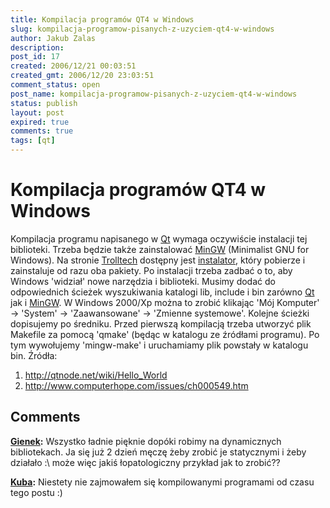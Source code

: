 ```yaml
---
title: Kompilacja programów QT4 w Windows
slug: kompilacja-programow-pisanych-z-uzyciem-qt4-w-windows
author: Jakub Zalas
description: 
post_id: 17
created: 2006/12/21 00:03:51
created_gmt: 2006/12/20 23:03:51
comment_status: open
post_name: kompilacja-programow-pisanych-z-uzyciem-qt4-w-windows
status: publish
layout: post
expired: true
comments: true
tags: [qt]
---
```


<!--Kompilacja programu napisanego w Qt wymaga oczywiście instalacji tej biblioteki. Trzeba będzie także zainstalować MinGW (Minimalist GNU for Windows). Na stronie Trolltech dostępny jest instalator, który pobierze i zainstaluje od razu oba pakiety.-->

# Kompilacja programów QT4 w Windows

Kompilacja programu napisanego w [Qt](http://www.trolltech.com/products/qt) wymaga oczywiście instalacji tej biblioteki. Trzeba będzie także zainstalować [MinGW](http://www.mingw.org/) (Minimalist GNU for Windows). Na stronie [Trolltech](http://www.trolltech.com) dostępny jest [instalator](http://www.trolltech.com/developer/downloads/qt/windows), który pobierze i zainstaluje od razu oba pakiety. Po instalacji trzeba zadbać o to, aby Windows 'widział' nowe narzędzia i biblioteki. Musimy dodać do odpowiednich ścieżek wyszukiwania katalogi lib, include i bin zarówno [Qt](http://www.trolltech.com/products/qt) jak i [MinGW](http://www.mingw.org/). W Windows 2000/Xp można to zrobić klikając 'Mój Komputer' -> 'System' -> 'Zaawansowane' -> 'Zmienne systemowe'. Kolejne ścieżki dopisujemy po średniku. Przed pierwszą kompilacją trzeba utworzyć plik Makefile za pomocą 'qmake' (będąc w katalogu ze źródłami programu). Po tym wywołujemy 'mingw-make' i uruchamiamy plik powstały w katalogu bin. Źródła: 

  1. <http://qtnode.net/wiki/Hello_World>
  2. <http://www.computerhope.com/issues/ch000549.htm>

## Comments

**[Gienek](#3004 "2010-08-13 10:58:07"):** Wszystko ładnie pięknie dopóki robimy na dynamicznych bibliotekach. Ja się już 2 dzień męczę żeby zrobić je statycznymi i żeby działało :\ może więc jakiś łopatologiczny przykład jak to zrobić??

**[Kuba](#3005 "2010-08-14 03:06:51"):** Niestety nie zajmowałem się kompilowanymi programami od czasu tego postu :)

